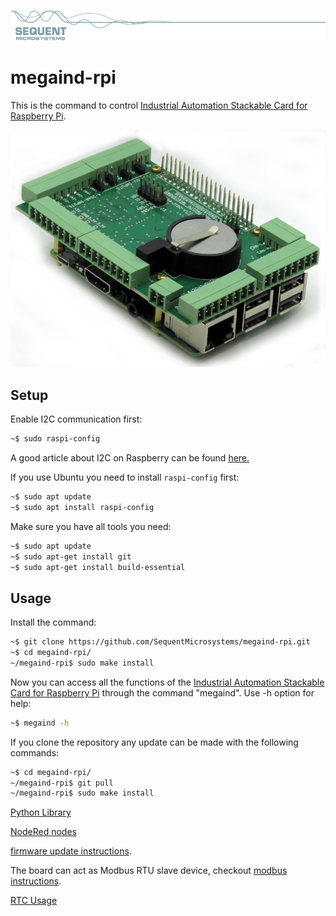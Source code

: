 [![megaind-rpi](res/sequent.jpg)](https://www.sequentmicrosystems.com)

# megaind-rpi

This is the command to control [Industrial Automation Stackable Card for Raspberry Pi](https://sequentmicrosystems.com/collections/all-io-cards/products/industrial-raspberry-pi).

![MEGA-IND](res/IND.jpg)

## Setup

Enable I2C communication first:
```bash
~$ sudo raspi-config
```
A good article about I2C on Raspberry can be found [here.](https://www.raspberrypi-spy.co.uk/2014/11/enabling-the-i2c-interface-on-the-raspberry-pi/) 

If you use Ubuntu you need to install ```raspi-config``` first:

```bash
~$ sudo apt update
~$ sudo apt install raspi-config
```

Make sure you have all tools you need:
```bash
~$ sudo apt update
~$ sudo apt-get install git
~$ sudo apt-get install build-essential
```
## Usage

Install the command:
```bash
~$ git clone https://github.com/SequentMicrosystems/megaind-rpi.git
~$ cd megaind-rpi/
~/megaind-rpi$ sudo make install
```

Now you can access all the functions of the [Industrial Automation Stackable Card for Raspberry Pi](https://sequentmicrosystems.com/collections/all-io-cards/products/industrial-raspberry-pi) through the command "megaind". Use -h option for help:
```bash
~$ megaind -h
```

If you clone the repository any update can be made with the following commands:

```bash
~$ cd megaind-rpi/  
~/megaind-rpi$ git pull
~/megaind-rpi$ sudo make install
```  
[Python Library](https://github.com/SequentMicrosystems/megaind-rpi/tree/master/python)

[NodeRed nodes](https://github.com/SequentMicrosystems/megaind-rpi/tree/master/node-red-contrib-sm-ind)

[firmware update instructions](https://github.com/SequentMicrosystems/megaind-rpi/tree/master/update).

The board can act as Modbus RTU slave device, checkout [modbus instructions](https://github.com/SequentMicrosystems/megaind-rpi/blob/master/MODBUS.md).

[RTC Usage](rtc/README.md)
